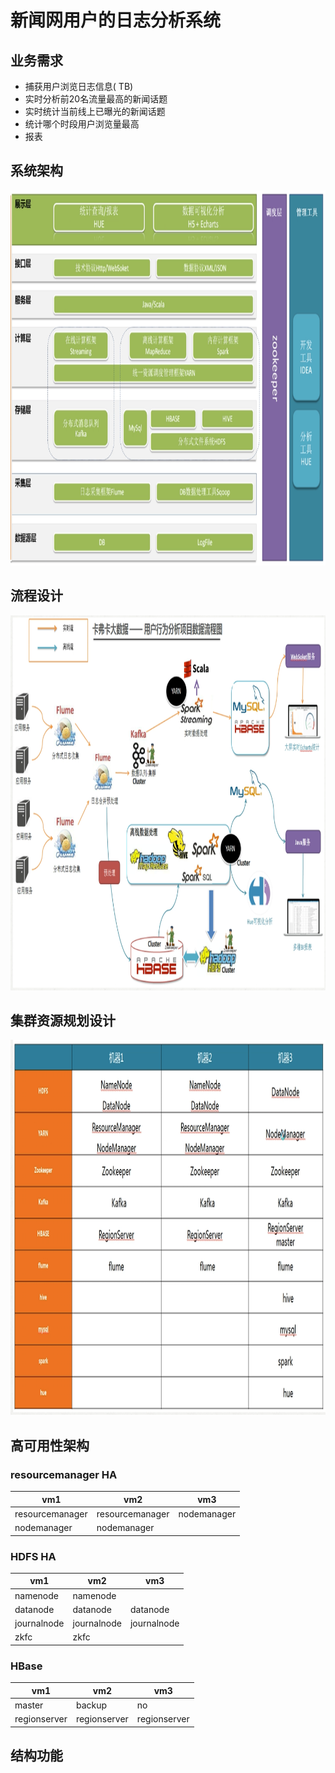 # 新闻网用户的日志分析系统
## 业务需求
- 捕获用户浏览日志信息( TB)
- 实时分析前20名流量最高的新闻话题
- 实时统计当前线上已曝光的新闻话题
- 统计哪个时段用户浏览量最高
- 报表

## 系统架构
<div align = center>
<img height="600" width="900" src="images/4.png">
</div>

## 流程设计
<div align = center>
<img height="600" width="900" src="images/5.png">
</div>

## 集群资源规划设计
<div align = center>
<img height="600" width="900" src="images/6.png">
</div>


## 高可用性架构

### resourcemanager HA
| vm1 | vm2 | vm3|
| - | - | - |
| resourcemanager | resourcemanager | nodemanager
| nodemanager | nodemanager | 

### HDFS HA
| vm1 | vm2 | vm3 |
|-|-|-|
|namenode | namenode | |
datanode | datanode | datanode |
journalnode | journalnode | journalnode |
zkfc | zkfc

### HBase
| vm1 |vm2 | vm3 |
|- |- | -|
|master | backup | no|
|regionserver | regionserver | regionserver |


## 结构功能

